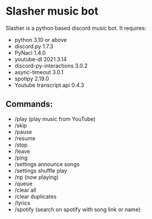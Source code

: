# Slasher music bot

Slasher is a python based discord music bot. 
It requires:
- python 3.10 or above
- discord.py 1.7.3
- PyNacl 1.4.0
- youtube-dl 2021.3.14
- discord-py-interactions 3.0.2
- async-timeout 3.0.1
- spotipy 2.19.0
- Youtube transcript api 0.4.3

## Commands:

- /play (play music from YouTube)
- /skip
- /pause
- /resume
- /stop
- /leave
- /ping
- /settings announce songs
- /settings shuffle play
- /np (now playing)
- /queue
- /clear all
- /clear duplicates
- /lyrics
- /spotify (search on spotify with song link or name)
